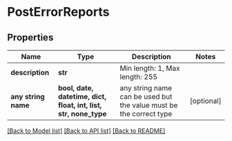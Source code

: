 # PostErrorReports


## Properties
Name | Type | Description | Notes
------------ | ------------- | ------------- | -------------
**description** | **str** | Min length: 1, Max length: 255 | 
**any string name** | **bool, date, datetime, dict, float, int, list, str, none_type** | any string name can be used but the value must be the correct type | [optional]

[[Back to Model list]](../README.md#documentation-for-models) [[Back to API list]](../README.md#documentation-for-api-endpoints) [[Back to README]](../README.md)


